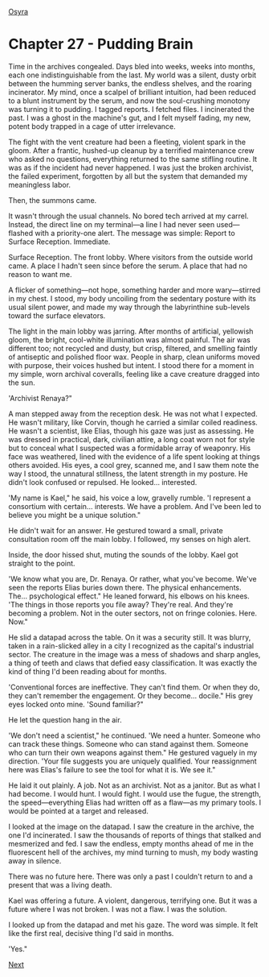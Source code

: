 [Osyra](Osyra.md)

# Chapter 27 - Pudding Brain

Time in the archives congealed. Days bled into weeks, weeks into months, each one indistinguishable from the last. My world was a silent, dusty orbit between the humming server banks, the endless shelves, and the roaring incinerator. My mind, once a scalpel of brilliant intuition, had been reduced to a blunt instrument by the serum, and now the soul-crushing monotony was turning it to pudding. I tagged reports. I fetched files. I incinerated the past. I was a ghost in the machine's gut, and I felt myself fading, my new, potent body trapped in a cage of utter irrelevance.

The fight with the vent creature had been a fleeting, violent spark in the gloom. After a frantic, hushed-up cleanup by a terrified maintenance crew who asked no questions, everything returned to the same stifling routine. It was as if the incident had never happened. I was just the broken archivist, the failed experiment, forgotten by all but the system that demanded my meaningless labor.

Then, the summons came.

It wasn't through the usual channels. No bored tech arrived at my carrel. Instead, the direct line on my terminal—a line I had never seen used—flashed with a priority-one alert. The message was simple: Report to Surface Reception. Immediate.

Surface Reception. The front lobby. Where visitors from the outside world came. A place I hadn't seen since before the serum. A place that had no reason to want me.

A flicker of something—not hope, something harder and more wary—stirred in my chest. I stood, my body uncoiling from the sedentary posture with its usual silent power, and made my way through the labyrinthine sub-levels toward the surface elevators.

The light in the main lobby was jarring. After months of artificial, yellowish gloom, the bright, cool-white illumination was almost painful. The air was different too; not recycled and dusty, but crisp, filtered, and smelling faintly of antiseptic and polished floor wax. People in sharp, clean uniforms moved with purpose, their voices hushed but intent. I stood there for a moment in my simple, worn archival coveralls, feeling like a cave creature dragged into the sun.

'Archivist Renaya?"

A man stepped away from the reception desk. He was not what I expected. He wasn't military, like Corvin, though he carried a similar coiled readiness. He wasn't a scientist, like Elias, though his gaze was just as assessing. He was dressed in practical, dark, civilian attire, a long coat worn not for style but to conceal what I suspected was a formidable array of weaponry. His face was weathered, lined with the evidence of a life spent looking at things others avoided. His eyes, a cool grey, scanned me, and I saw them note the way I stood, the unnatural stillness, the latent strength in my posture. He didn't look confused or repulsed. He looked... interested.

'My name is Kael," he said, his voice a low, gravelly rumble. 'I represent a consortium with certain... interests. We have a problem. And I've been led to believe you might be a unique solution."

He didn't wait for an answer. He gestured toward a small, private consultation room off the main lobby. I followed, my senses on high alert.

Inside, the door hissed shut, muting the sounds of the lobby. Kael got straight to the point.

'We know what you are, Dr. Renaya. Or rather, what you've become. We've seen the reports Elias buries down there. The physical enhancements. The... psychological effect." He leaned forward, his elbows on his knees. 'The things in those reports you file away? They're real. And they're becoming a problem. Not in the outer sectors, not on fringe colonies. Here. Now."

He slid a datapad across the table. On it was a security still. It was blurry, taken in a rain-slicked alley in a city I recognized as the capital's industrial sector. The creature in the image was a mess of shadows and sharp angles, a thing of teeth and claws that defied easy classification. It was exactly the kind of thing I'd been reading about for months.

'Conventional forces are ineffective. They can't find them. Or when they do, they can't remember the engagement. Or they become... docile." His grey eyes locked onto mine. 'Sound familiar?"

He let the question hang in the air.

'We don't need a scientist," he continued. 'We need a hunter. Someone who can track these things. Someone who can stand against them. Someone who can turn their own weapons against them." He gestured vaguely in my direction. 'Your file suggests you are uniquely qualified. Your reassignment here was Elias's failure to see the tool for what it is. We see it."

He laid it out plainly. A job. Not as an archivist. Not as a janitor. But as what I had become. I would hunt. I would fight. I would use the fugue, the strength, the speed—everything Elias had written off as a flaw—as my primary tools. I would be pointed at a target and released.

I looked at the image on the datapad. I saw the creature in the archive, the one I'd incinerated. I saw the thousands of reports of things that stalked and mesmerized and fed. I saw the endless, empty months ahead of me in the fluorescent hell of the archives, my mind turning to mush, my body wasting away in silence.

There was no future here. There was only a past I couldn't return to and a present that was a living death.

Kael was offering a future. A violent, dangerous, terrifying one. But it was a future where I was not broken. I was not a flaw. I was the solution.

I looked up from the datapad and met his gaze. The word was simple. It felt like the first real, decisive thing I'd said in months.

'Yes."

[Next](128.md)